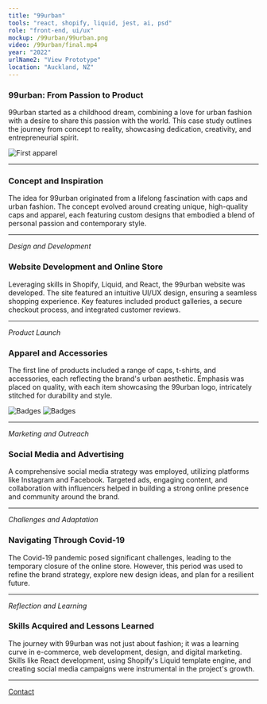 ```yaml
---
title: "99urban"
tools: "react, shopify, liquid, jest, ai, psd"
role: "front-end, ui/ux"
mockup: /99urban/99urban.png
video: /99urban/final.mp4
year: "2022"
urlName2: "View Prototype"
location: "Auckland, NZ"
---
```


### 99urban: From Passion to Product

99urban started as a childhood dream, combining a love for urban fashion with a desire to share this passion with the world. This case study outlines the journey from concept to reality, showcasing dedication, creativity, and entrepreneurial spirit.

![First apparel](/99urban/apparel.jpg)

---

### Concept and Inspiration

The idea for 99urban originated from a lifelong fascination with caps and urban fashion. The concept evolved around creating unique, high-quality caps and apparel, each featuring custom designs that embodied a blend of personal passion and contemporary style.

---

_Design and Development_

### Website Development and Online Store

Leveraging skills in Shopify, Liquid, and React, the 99urban website was developed. The site featured an intuitive UI/UX design, ensuring a seamless shopping experience. Key features included product galleries, a secure checkout process, and integrated customer reviews.

---

_Product Launch_

### Apparel and Accessories

The first line of products included a range of caps, t-shirts, and accessories, each reflecting the brand's urban aesthetic. Emphasis was placed on quality, with each item showcasing the 99urban logo, intricately stitched for durability and style.

![Badges](/99urban/cap2.jpg)
![Badges](/99urban/cap3.jpg)

---

_Marketing and Outreach_

### Social Media and Advertising

A comprehensive social media strategy was employed, utilizing platforms like Instagram and Facebook. Targeted ads, engaging content, and collaboration with influencers helped in building a strong online presence and community around the brand.

---

_Challenges and Adaptation_

### Navigating Through Covid-19

The Covid-19 pandemic posed significant challenges, leading to the temporary closure of the online store. However, this period was used to refine the brand strategy, explore new design ideas, and plan for a resilient future.

---

_Reflection and Learning_

### Skills Acquired and Lessons Learned

The journey with 99urban was not just about fashion; it was a learning curve in e-commerce, web development, design, and digital marketing. Skills like React development, using Shopify's Liquid template engine, and creating social media campaigns were instrumental in the project's growth.

---

[Contact](mailto:hello@erindhoxha.dev)
